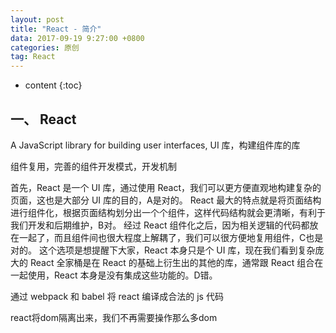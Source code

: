 ```yaml
---
layout: post
title: "React - 简介"
data: 2017-09-19 9:27:00 +0800
categories: 原创
tag: React
---
```

* content
{:toc}

<!-- more -->

## 一、 React

A JavaScript library for building user interfaces, UI 库，构建组件库的库
  
组件复用，完善的组件开发模式，开发机制

首先，React 是一个 UI 库，通过使用 React，我们可以更方便直观地构建复杂的页面，这也是大部分 UI 库的目的，A是对的。
React 最大的特点就是将页面结构进行组件化，根据页面结构划分出一个个组件，这样代码结构就会更清晰，有利于我们开发和后期维护，B对。
经过 React 组件化之后，因为相关逻辑的代码都放在一起了，而且组件间也很大程度上解耦了，我们可以很方便地复用组件，C也是对的。
这个选项是想提醒下大家，React 本身只是个 UI 库，现在我们看到复杂庞大的 React 全家桶是在 React 的基础上衍生出的其他的库，通常跟 React 组合在一起使用，React 本身是没有集成这些功能的。D错。


通过 webpack 和 babel 将 react 编译成合法的 js 代码


react将dom隔离出来，我们不再需要操作那么多dom